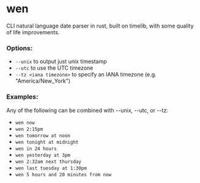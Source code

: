# wen
CLI natural language date parser in rust, built on timelib, with some quality of life improvements.

### Options:
- `--unix` to output just unix timestamp
- `--utc` to use the UTC timezone
- `--tz <iana timezone>` to specify an IANA timezone (e.g. "America/New_York")

### Examples:
Any of the following can be combined with --unix, --utc, or --tz:

- `wen now`
- `wen 2:15pm`
- `wen tomorrow at noon`
- `wen tonight at midnight`
- `wen in 24 hours`
- `wen yesterday at 3pm`
- `wen 2:32am next thursday`
- `wen last tuesday at 1:30pm`
- `wen 5 hours and 20 minutes from now`

